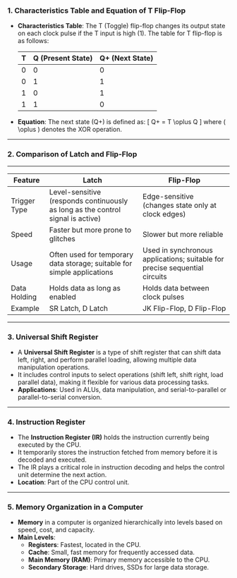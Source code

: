 

### 1. Characteristics Table and Equation of T Flip-Flop

- **Characteristics Table**: The T (Toggle) flip-flop changes its output state on each clock pulse if the T input is high (1). The table for T flip-flop is as follows:
  
  | T | Q (Present State) | Q+ (Next State) |
  |---|--------------------|-----------------|
  | 0 | 0                 | 0               |
  | 0 | 1                 | 1               |
  | 1 | 0                 | 1               |
  | 1 | 1                 | 0               |

- **Equation**: The next state (Q+) is defined as:
  \[
  Q+ = T \oplus Q
  \]
  where \( \oplus \) denotes the XOR operation.

---

### 2. Comparison of Latch and Flip-Flop

---

| Feature           | Latch                                      | Flip-Flop                                    |
|-------------------|--------------------------------------------|----------------------------------------------|
| Trigger Type      | Level-sensitive (responds continuously as long as the control signal is active) | Edge-sensitive (changes state only at clock edges) |
| Speed             | Faster but more prone to glitches           | Slower but more reliable                    |
| Usage             | Often used for temporary data storage; suitable for simple applications | Used in synchronous applications; suitable for precise sequential circuits |
| Data Holding      | Holds data as long as enabled               | Holds data between clock pulses             |
| Example           | SR Latch, D Latch                           | JK Flip-Flop, D Flip-Flop                   |

---


### 3. Universal Shift Register

- A **Universal Shift Register** is a type of shift register that can shift data left, right, and perform parallel loading, allowing multiple data manipulation operations.
- It includes control inputs to select operations (shift left, shift right, load parallel data), making it flexible for various data processing tasks.
- **Applications**: Used in ALUs, data manipulation, and serial-to-parallel or parallel-to-serial conversion.

---

### 4. Instruction Register

- The **Instruction Register (IR)** holds the instruction currently being executed by the CPU.
- It temporarily stores the instruction fetched from memory before it is decoded and executed.
- The IR plays a critical role in instruction decoding and helps the control unit determine the next action.
- **Location**: Part of the CPU control unit.

---

### 5. Memory Organization in a Computer

- **Memory** in a computer is organized hierarchically into levels based on speed, cost, and capacity.
- **Main Levels**:
  - **Registers**: Fastest, located in the CPU.
  - **Cache**: Small, fast memory for frequently accessed data.
  - **Main Memory (RAM)**: Primary memory accessible to the CPU.
  - **Secondary Storage**: Hard drives, SSDs for large data storage.
